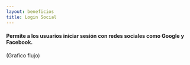 ```yaml
---
layout: beneficios
title: Login Social
---
```


#### Permite a los usuarios iniciar sesión con redes sociales como Google y Facebook.

(Grafico flujo)
